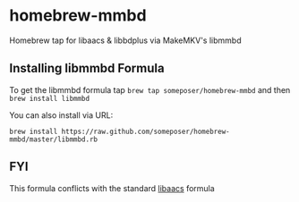 homebrew-mmbd
=============

Homebrew tap for libaacs &amp; libbdplus via MakeMKV's libmmbd

Installing libmmbd Formula
--------------------------------
To get the libmmbd formula tap `brew tap someposer/homebrew-mmbd` and then
`brew install libmmbd`

You can also install via URL:

```
brew install https://raw.github.com/someposer/homebrew-mmbd/master/libmmbd.rb
```

FYI
---
This formula conflicts with the standard [libaacs](https://github.com/Homebrew/homebrew/blob/master/Library/Formula/libaacs.rb) formula
